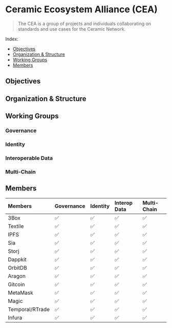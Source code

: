 # Ceramic Ecosystem Alliance (CEA)

> The CEA is a group of projects and individuals collaborating on standards and use cases for the Ceramic Network.

Index:
- [Objectives]()
- [Organization & Structure]()
- [Working Groups]()
- [Members]()

## Objectives

## Organization & Structure

## Working Groups

### Governance

### Identity

### Interoperable Data

### Multi-Chain

## Members

| Members        | Governance        | Identity          | Interop Data      | Multi-Chain       |
| :------------- | :-----------      | :-----------      | :-----------      | :-----------      |
| 3Box           | ✅                 | ✅                | ✅                | ✅                 |
| Textile           | ✅                 | ✅                | ✅                | ✅                 |
| IPFS           | ✅                 | ✅                | ✅                | ✅                 |
| Sia           | ✅                 | ✅                | ✅                | ✅                 |
| Storj           | ✅                 | ✅                | ✅                | ✅                 |
| Dappkit           | ✅                 | ✅                | ✅                | ✅                 |
| OrbitDB           | ✅                 | ✅                | ✅                | ✅                 |
| Aragon            | ✅                 | ✅                | ✅                | ✅                 |    
| Gitcoin            | ✅                 | ✅                | ✅                | ✅                 |    
| MetaMask            | ✅                 | ✅                | ✅                | ✅                 |    
| Magic            | ✅                 | ✅                | ✅                | ✅                 |    
| Temporal/RTrade  | ✅                 | ✅                | ✅                | ✅                 |    
| Infura            | ✅                 | ✅                | ✅                | ✅                 |    

